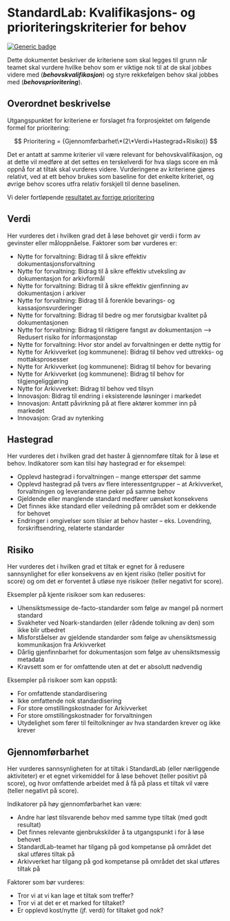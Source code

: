 ﻿# StandardLab: Kvalifikasjons- og prioriteringskriterier for behov

[![Generic badge](https://img.shields.io/badge/Status-Utkast-orange.svg)](../README.md#statuser)

Dette dokumentet beskriver de kriteriene som skal legges til grunn når teamet skal vurdere hvilke behov som er viktige nok til at de skal jobbes videre med (***behovskvalifikasjon***) og styre rekkefølgen behov skal jobbes med (***behovsprioritering***).

## Overordnet beskrivelse

Utgangspunktet for kriteriene er forslaget fra forprosjektet om følgende formel for prioritering:

$$ Prioritering = {Gjennomførbarhet\*(2\*Verdi+Hastegrad+Risiko)} $$

Det er antatt at samme kriterier vil være relevant for behovskvalifikasjon, og at dette vil medføre at det settes en terskelverdi for hva slags score en må oppnå for at tiltak skal vurderes videre. Vurderingene av kriteriene gjøres relativt, ved at ett behov brukes som baseline for det enkelte kriteriet, og øvrige behov scores utfra relativ forskjell til denne baselinen.

Vi deler fortløpende [resultatet av forrige prioritering](roadmap.md)

## Verdi

Her vurderes det i hvilken grad det å løse behovet gir verdi i form av gevinster eller måloppnåelse. Faktorer som bør vurderes er:

- Nytte for forvaltning: Bidrag til å sikre effektiv dokumentasjonsforvaltning
- Nytte for forvaltning: Bidrag til å sikre effektiv utveksling av dokumentasjon for arkivformål
- Nytte for forvaltning: Bidrag til å sikre effektiv gjenfinning av dokumentasjon i arkiver
- Nytte for forvaltning: Bidrag til å forenkle bevarings- og kassasjonsvurderinger
- Nytte for forvaltning: Bidrag til bedre og mer forutsigbar kvalitet på dokumentasjonen
- Nytte for forvaltning: Bidrag til riktigere fangst av dokumentasjon --> Redusert risiko for informasjonstap
- Nytte for forvaltning: Hvor stor andel av forvaltningen er dette nyttig for
- Nytte for Arkivverket (og kommunene): Bidrag til behov ved uttrekks- og mottaksprosesser
- Nytte for Arkivverket (og kommunene): Bidrag til behov for bevaring
- Nytte for Arkivverket (og kommunene): Bidrag til behov for tilgjengeliggjøring
- Nytte for Arkivverket: Bidrag til behov ved tilsyn
- Innovasjon: Bidrag til endring i eksisterende løsninger i markedet
- Innovasjon: Antatt påvirkning på at flere aktører kommer inn på markedet
- Innovasjon: Grad av nytenking

## Hastegrad

Her vurderes det i hvilken grad det haster å gjennomføre tiltak for å løse et behov. Indikatorer som kan tilsi høy hastegrad er for eksempel:

- Opplevd hastegrad i forvaltningen – mange etterspør det samme
- Opplevd hastegrad på tvers av flere interessentgrupper – at Arkivverket, forvaltningen og leverandørene peker på samme behov
- Gjeldende eller manglende standard medfører uønsket konsekvens
- Det finnes ikke standard eller veiledning på området som er dekkende for behovet
- Endringer i omgivelser som tilsier at behov haster – eks. Lovendring, forskriftsendring, relaterte standarder

## Risiko

Her vurderes det i hvilken grad et tiltak er egnet for å redusere sannsynlighet for eller konsekvens av en kjent risiko (teller positivt for score) og om det er forventet å utløse nye risikoer (teller negativt for score).

Eksempler på kjente risikoer som kan reduseres:

- Uhensiktsmessige de-facto-standarder som følge av mangel på normert standard
- Svakheter ved Noark-standarden (eller rådende tolkning av den) som ikke blir utbedret
- Misforståelser av gjeldende standarder som følge av uhensiktsmessig kommunikasjon fra Arkivverket
- Dårlig gjenfinnbarhet for dokumentasjon som følge av uhensiktsmessig metadata
- Kravsett som er for omfattende uten at det er absolutt nødvendig

Eksempler på risikoer som kan oppstå:

- For omfattende standardisering
- Ikke omfattende nok standardisering
- For store omstillingskostnader for Arkivverket
- For store omstillingskostnader for forvaltningen
- Utydelighet som fører til feiltolkninger av hva standarden krever og ikke krever

## Gjennomførbarhet

Her vurderes sannsynligheten for at tiltak i StandardLab (eller nærliggende aktiviteter) er et egnet virkemiddel for å løse behovet (teller positivt på score), og hvor omfattende arbeidet med å få på plass et tiltak vil være (teller negativt på score).

Indikatorer på høy gjennomførbarhet kan være:

- Andre har løst tilsvarende behov med samme type tiltak (med godt resultat)
- Det finnes relevante gjenbrukskilder å ta utgangspunkt i for å løse behovet
- StandardLab-teamet har tilgang på god kompetanse på området det skal utføres tiltak på
- Arkivverket har tilgang på god kompetanse på området det skal utføres tiltak på

Faktorer som bør vurderes:

- Tror vi at vi kan lage et tiltak som treffer?
- Tror vi at det er et marked for tiltaket?
- Er opplevd kost/nytte (jf. verdi) for tiltaket god nok?
